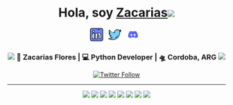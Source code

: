 

<div align="center">
   <h1>Hola, soy <a href="https://github.com/Xukay101">Zacarias</a><img src="https://media.giphy.com/media/hvRJCLFzcasrR4ia7z/giphy.gif" width="25px" /> </h1>
</div>

<p align='center'>
   <a href="https://www.linkedin.com/in/jose-zacarias-flores-developer"><img height="30" src="https://raw.githubusercontent.com/8bithemant/8bithemant/master/linkedin.png?raw=true"></a>&nbsp;&nbsp;
<a href="https://twitter.com/Zaka_827"><img height="30" src="https://raw.githubusercontent.com/8bithemant/8bithemant/master/twitter.png?raw=true"></a>&nbsp;&nbsp;
<a href="https://discordapp.com/users/Z4k4#8851"><img height="30" src="https://raw.githubusercontent.com/github/explore/2a3ce46f963399611d8e2054bb0ce9a4b539296a/topics/discord/discord.png"></a>&nbsp;&nbsp;
 </p>



<div align="center">
<h3><img src="https://media.giphy.com/media/WUlplcMpOCEmTGBtBW/giphy.gif" width="30"> 🔧 Zacarias Flores | 💻 Python Developer | 🛸  Cordoba, ARG <img src="https://media.giphy.com/media/WUlplcMpOCEmTGBtBW/giphy.gif" width="30"></h3>
</div>



<p align="center">
   <a href="https://twitter.com/Zaka_827"><img alt="Twitter Follow" src="https://img.shields.io/twitter/follow/Zaka_827?style=for-the-badge&color=09f&labelColor=black&logo=twitter&label=@Zaka_827"></a>
   <br> <!-- <a href="https://badges.pufler.dev/visits/mayhemantt/mayhemantt"> <img alt="Zacarias github" src="https://badges.pufler.dev/visits/mayhemantt/mayhemantt"> </a> -->
 </p>
 
<hr>
<p align="center">
<img src="https://img.shields.io/badge/Data%20Science-%23F37626.svg?style=for-the-badge&logo=data&logoColor=white"/>
<img src="https://img.shields.io/badge/Linux-FCC624?style=for-the-badge&logo=linux&logoColor=black"/> 
<img src="https://img.shields.io/badge/pandas-%23150458.svg?style=for-the-badge&logo=pandas&logoColor=white"/> 
<img src="https://img.shields.io/badge/VIM-%2311AB00.svg?style=for-the-badge&logo=vim&logoColor=white"/> 
<img src="https://img.shields.io/badge/NeoVim-%2357A143.svg?&style=for-the-badge&logo=neovim&logoColor=white"/> 
<img src="https://img.shields.io/badge/python%20-%2314354C.svg?&style=for-the-badge&logo=python&logoColor=white"/> 
<img src="https://img.shields.io/badge/git%20-%23F05033.svg?&style=for-the-badge&logo=git&logoColor=white"/> 
<img src="https://img.shields.io/badge/github%20-%23121011.svg?&style=for-the-badge&logo=github&logoColor=white"/>
</p>
              
